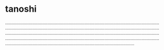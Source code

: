 # tanoshi
........................................................................................................................................................................................................................................................................................................................................................................................................................................................................................................................................................................................................................